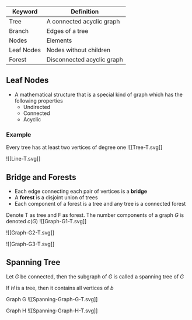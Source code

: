 
| **Keyword** | **Definition**            |
| ----------- | ------------------------- |
| Tree        | A connected acyclic graph |
| Branch      | Edges of a tree           |
| Nodes       | Elements                  |
| Leaf Nodes  | Nodes without children    |
| Forest      | Disconnected acyclic graph                          |

## Leaf Nodes
- A mathematical structure that is  a special kind of graph which has the following properties
	- Undirected
	- Connected
	- Acyclic

### Example
Every tree has at least two vertices of degree one
![[Tree-T.svg]]

![[Line-T.svg]]

## Bridge and Forests
- Each edge connecting each pair of vertices is a **bridge**
- A **forest** is a disjoint union of trees
- Each component of a forest is a tree and any tree is a connected forest

Denote T as tree and F as forest.
The number components of a graph $G$ is denoted $c(G)$
![[Graph-G1-T.svg]]

![[Graph-G2-T.svg]]

![[Graph-G3-T.svg]]

## Spanning Tree
Let $G$ be connected, then the subgraph of $G$ is called a spanning tree of $G$

If $H$ is a tree, then it contains all vertices of $b$

Graph G
![[Spanning-Graph-G-T.svg]]

Graph H
![[Spanning-Graph-H-T.svg]]


